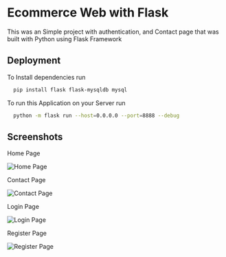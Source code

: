 
# Ecommerce Web with Flask

This was an Simple project with authentication, and Contact page that was built with Python using Flask Framework


## Deployment

To Install dependencies run

```bash
  pip install flask flask-mysqldb mysql
```

To run this Application on your Server run

```bash
  python -m flask run --host=0.0.0.0 --port=8888 --debug
```


## Screenshots
Home Page

![Home Page](https://ibb.co/CnHbCmQ)

Contact Page

![Contact Page](https://ibb.co/dtXff2c)

Login Page

![Login Page](https://ibb.co/TWLDr65)

Register Page

![Register Page](https://ibb.co/fDqc09k)

